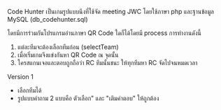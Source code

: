 Code Hunter
เป็นเกมรูปแบบนึงที่ใช้จัด meeting JWC
โดยใช้ภาษา php และฐานข้อมูล MySQL (db_codehunter.sql)

โดยมีการร่วมกันโปรแกรมอ่านภาษา QR Code ใดก็ได้โดยมี process การทำงานดังนี้
1. แต่ละทีมจะต้องเลือกทีมก่อน (selectTeam)
2. เมื่อเริ่มเกมจึงแข่งกันหา QR Code ณ จุดนั้น
3. ใครสแกนเจอและตอบถูกถือว่า RC ทีมนั้นชนะ ให้ทุกทีมหา RC จัดไปจนหมดเวลา

Version 1
- เลือกทีมได้
- รูปแบบคำถาม 2 แบบคือ ตัวเลือก" และ "เติมคำตอบ" ให้ถูกต้อง

